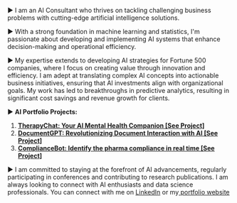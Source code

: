 ► I am an AI Consultant who thrives on tackling challenging business problems with cutting-edge artificial intelligence solutions. 

► With a strong foundation in machine learning and statistics, I'm passionate about developing and implementing AI systems that enhance decision-making and operational efficiency.

► My expertise extends to developing AI strategies for Fortune 500 companies, where I focus on creating value through innovation and efficiency. I am adept at translating complex AI concepts into actionable business initiatives, ensuring that AI investments align with organizational goals. My work has led to breakthroughs in predictive analytics, resulting in significant cost savings and revenue growth for clients.

► <b>AI Portfolio Projects: </b>
1. <b><a href="https://aafazai.com/therapychat/">TherapyChat: Your AI Mental Health Companion [See Project]</a> </b>
2. <b><a href="https://aafazai.com/document-gpt/">DocumentGPT: Revolutionizing Document Interaction with AI [See Project]</a> </b>
3. <b><a href="https://aafazai.com/compliance-bot/">ComplianceBot: Identify the pharma compliance in real time [See Project]</a> </b> 

<!--
**aafaz/aafaz** is a ✨ _special_ ✨ repository because its `README.md` (this file) appears on your GitHub profile.

Here are some ideas to get you started:

- 🔭 I’m currently working on ...
- 🌱 I’m currently learning ...
- 👯 I’m looking to collaborate on ...
- 🤔 I’m looking for help with ...
- 💬 Ask me about ...
- 📫 How to reach me: ...
- 😄 Pronouns: ...
- ⚡ Fun fact: ...
-->
► I am committed to staying at the forefront of AI advancements, regularly participating in conferences and contributing to research publications. I am always looking to connect with AI enthusiasts and data science professionals. You can connect with me on <a href="https://www.linkedin.com/in/aafazilahi/"> LinkedIn</a>  or my<a href="https://aafazai.com/services"> portfolio website</a> 
